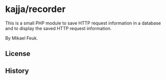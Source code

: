 kajja/recorder
=====================

This is a small PHP module to save HTTP request information in a database and to display the saved HTTP request information.

By Mikael Feuk.

License
-------


History
-------

